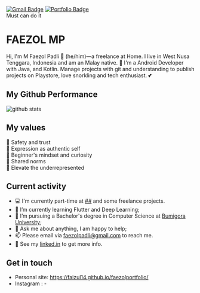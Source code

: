 [![Gmail Badge](https://img.shields.io/badge/-faezolpadli@gmail.com-c14438?style=flat&logo=Gmail&logoColor=white&link=mailto:faezolpadli@gmail.com)](mailto:faezolpadli@gmail.com) 
[![Portfolio Badge](https://img.shields.io/badge/portfolio-web-blue?style=flat&link=https://faizul14.github.io/faezolportfolio/)](https://faizul14.github.io/faezolportfolio/) 
<br>Must can do it

# FAEZOL MP

Hi, I'm M Faezol Padli 👨 (he/him)—a freelance at Home. I live in West Nusa Tenggara, Indonesia and am an Malay native. 🙌 I'm a Android Developer with Java, and Kotlin. Manage projects with git and understanding to publish projects on Playstore, love snorkling and tech enthusiast. 💕

## My Github Performance

![github stats](https://github-readme-stats.vercel.app/api?username=faizul14&show_icons=true)

## My values

💖 Safety and trust<br>
🌟 Expression as authentic self<br>
🍏 Beginner's mindset and curiosity<br>
🙌 Shared norms<br>
🚀 Elevate the underrepresented


## Current activity

- 💻 I'm currently part-time at <a href="">##</a> and some freelance projects.
- 📖 I’m currently learning Flutter and Deep Learning;
- 💼 I’m pursuing a Bachelor's degree in Computer Science at <a href="https://universitasbumigora.ac.id">Bumigora University</a>;
- 💬 Ask me about anything, I am happy to help;
- 📫 Please email via faezolpadli@gmail.com to reach me.
- 📝 See my <a href=->linked.in</a> to get more info.

## Get in touch

- Personal site: https://faizul14.github.io/faezolportfolio/
- Instagram : -

